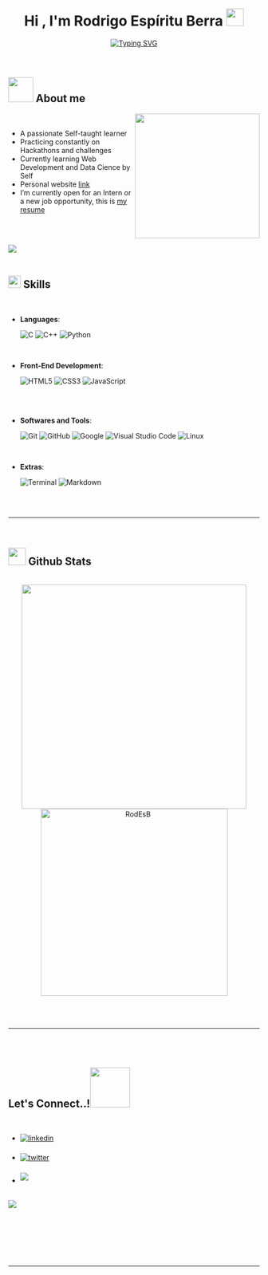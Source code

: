 <h1 align="center"><b>Hi , I'm Rodrigo Espíritu Berra </b><img src="[https://pixabay.com/es/gifs/code-programming-computer-science-6618/](https://media.giphy.com/media/v1.Y2lkPTc5MGI3NjExaW42YzFuZ2pxZ3d1M3VsZGM3ZTNpeW1wemR5bHB0enhsY2UxdzVxZSZlcD12MV9pbnRlcm5hbF9naWZfYnlfaWQmY3Q9Zw/Gf5QiP1TWCO8qYKmt7/giphy.gif)" width="35"></h1>

<p align="center">
  <a href="https://git.io/typing-svg"><img src="https://readme-typing-svg.demolab.com?font=Fira+Code&weight=500&pause=1000&color=5400F7&random=false&width=435&lines=Software+Engineer+Student;Mobile+Developer;Backend+Developer;Frontend+Developer;Data+Science" alt="Typing SVG" /></a>
  
  <!--Agregar el banner-->
  
</p>


<br>

	
## <picture><img src = "[Your About Me GIF URL]" width = 50px></picture> **About me** <!--Pendiente-->

<picture> <img align="right" src="[Your Right Side GIF URL]" width = 250px></picture>

<br>

- A passionate Self-taught learner
- Practicing constantly on Hackathons and challenges
- Currently learning Web Development and Data Cience by Self
- Personal website [link](#) <!--Pendiente-->
- I’m currently open for an Intern or a new job opportunity, this is [my resume](#)  <!--Pendiente-->

<br><br>

<img src="[Your GIF URL]"><br><br> <!--Pendiente-->

## <img src="[Your Skill GIF URL]" width="25"><b> Skills</b>
<br>

<p align="center">

- **Languages**: <!--Pendiente-->
    
    ![C](https://img.shields.io/badge/C%20-%232370ED.svg?style=for-the-badge&logo=c&logoColor=white)
    ![C++](https://img.shields.io/badge/C++%20-%2300599C.svg?style=for-the-badge&logo=c%2B%2B&logoColor=white)
    ![Python](https://img.shields.io/badge/Python%20-%2314354C.svg?style=for-the-badge&logo=python&logoColor=white)
  <!--Agregar Jav y Swift-->

<br>   
    
- **Front-End Development**:

   ![HTML5](https://img.shields.io/badge/HTML5%20-%23E34F26.svg?style=for-the-badge&logo=html5&logoColor=white)
   ![CSS3](https://img.shields.io/badge/CSS%20-%231572B6.svg?style=for-the-badge&logo=css3&logoColor=white)
   ![JavaScript](https://img.shields.io/badge/JavaScript%20-%23F7DF1E.svg?style=for-the-badge&logo=javascript&logoColor=black)
<!--Pendiente-->

<br>
    
<br>

- **Softwares and Tools**:

    ![Git](https://img.shields.io/badge/git-%23F05033.svg?style=for-the-badge&logo=git&logoColor=white)
    ![GitHub](https://img.shields.io/badge/github-%23121011.svg?style=for-the-badge&logo=github&logoColor=white)
    ![Google](https://img.shields.io/badge/google-%234285F4.svg?style=for-the-badge&logo=google&logoColor=white)
    ![Visual Studio Code](https://img.shields.io/badge/Visual%20Studio%20Code-0078d7.svg?style=for-the-badge&logo=visual-studio-code&logoColor=white)
    ![Linux](https://img.shields.io/badge/Linux-FCC624?style=for-the-badge&logo=linux&logoColor=black) 

    <!--Pendiente-->
  
<br>

- **Extras**:

    ![Terminal](https://img.shields.io/badge/Terminal-%23054020?style=for-the-badge&logo=gnu-bash&logoColor=white)
    ![Markdown](https://img.shields.io/badge/markdown-%23000000.svg?style=for-the-badge&logo=markdown&logoColor=white)   

<!--Pendiente-->

</p>

<br>
<br>

-----

<br>


## <img src="[Your Stats GIF URL]" width="35"><b> Github Stats </b>  <!--Pendiente-->
<br>

<div align="center">

<a href="https://github.com/RodEsB/">
  <img src="https://github-readme-stats.vercel.app/api?username=RodEsB&include_all_commits=true&count_private=true&show_icons=true&line_height=20&title_color=7A7ADB&icon_color=2234AE&text_color=D3D3D3&bg_color=0,000000,130F40" width="450"/>
  <img src="https://github-readme-stats.vercel.app/api/top-langs?username=RodEsB&show_icons=true&locale=en&layout=compact&line_height=20&title_color=7A7ADB&icon_color=2234AE&text_color=D3D3D3&bg_color=0,000000,130F40" width="375"  alt="RodEsB"/>

</a>
</div>

<br>
<br>
<br>

-----

<br>
<br>

## <b> Let's Connect..!</b><img src="[Your Handshake GIF URL]" width ="80"> <!--Pendiente-->
<br>
<div align='left'>

<ul>

<li>
<a href="https://www.linkedin.com/in/rodrigo-espíritu-berra-10175a291/" target="_blank">
<img src="https://img.shields.io/badge/linkedin:  [Your LinkedIn Username]-%2300acee.svg?color=405DE6&style=for-the-badge&logo=linkedin&logoColor=white" alt=linkedin style="margin-bottom: 5px;"/>
</a>
</li>

<br>

<li>
<a href="https://twitter.com/Rod_Es_B" target="_blank">
<img src="https://img.shields.io/badge/twitter:  @Rod_Es_B-%2300acee.svg?color=1DA1F2&style=for-the-badge&logo=twitter&logoColor=white" alt=twitter style="margin-bottom: 5px;"/>
</a>
</li>

<br>

<li>
<a href="mailto:rodrigo.espirituberra@gmail.com" target="_blank">
<img src="https://img.shields.io/badge/gmail:  rodrigo.espirituberra@gmail.com-%23EA4335.svg?style=for-the-badge&logo=gmail&logoColor=white" t=mail style="margin-bottom: 5px;" />
</a>
</li>
	
</ul>
</div>

<br>
<img src="[Your GIF URL]"> <!--Pendiente-->
<br>
<br>
<br>

<div align='center'>

</div>
<br>
<br>
<br>
<br>

---

<br>
